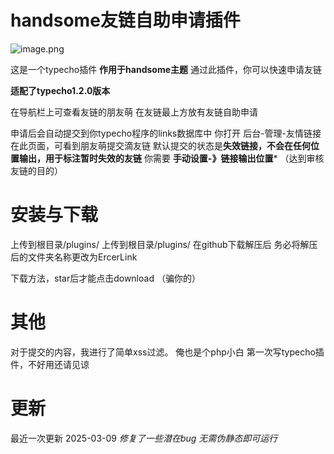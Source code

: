 # handsome友链自助申请插件

![image.png](http://qiniucdn.ercer.cn/usr/uploads/2021/07/2033163323.png)

这是一个typecho插件
**作用于handsome主题**
通过此插件，你可以快速申请友链

**适配了typecho1.2.0版本**

在导航栏上可查看友链的朋友萌
在友链最上方放有友链自助申请

申请后会自动提交到你typecho程序的links数据库中
你打开 后台-管理-友情链接
在此页面，可看到朋友萌提交滴友链
默认提交的状态是**失效链接，不会在任何位置输出，用于标注暂时失效的友链**
你需要 **手动设置-》链接输出位置***
（达到审核友链的目的）

# 安装与下载

上传到根目录/plugins/
上传到根目录/plugins/
在github下载解压后
务必将解压后的文件夹名称更改为ErcerLink

下载方法，star后才能点击download （骗你的）

# 其他

对于提交的内容，我进行了简单xss过滤。
俺也是个php小白
第一次写typecho插件，不好用还请见谅


# 更新
最近一次更新 2025-03-09 
*修复了一些潜在bug*
*无需伪静态即可运行*
